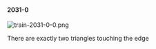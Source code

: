 #### 2031-0
![train-2031-0-0.png](https://github.com/lil-lab/nlvr/raw/master/nlvr/train/images/45/train-2031-0-0.png "train-2031-0-0.png")

There are exactly two triangles touching the edge